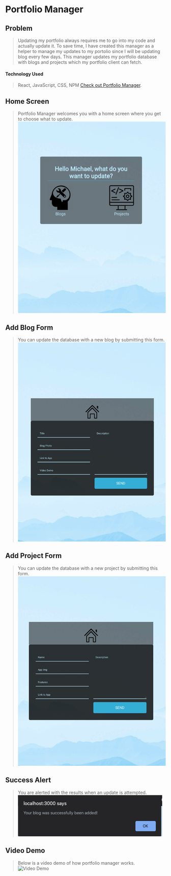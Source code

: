 # Portfolio Manager

## Problem

> Updating my portfolio always requires me to go into my code and actually update it. 
> To save time, I have created this manager as a helper to manage my updates to my 
> portolio since I will be updating blog every few days.
> This manager updates my portfolio database with blogs and projects which my portfolio client can fetch.

#### Technology Used

> React, JavaScript, CSS, NPM
> [Check out Portfolio Manager](https://michaelanokyej.github.io/portfolio-manager/ "Link to Portfolio Manager screen").

## Home Screen

> Portfolio Manager welcomes you with a home screen where you get to choose what to update.
> ![Portfolio Manager Landing Screen](public/home-screen.png "Portfolio Manager Landingpage screenshot")

## Add Blog Form

> You can update the database with a new blog by submitting this form.
> ![Add Blog Form Screen](public/add-blog-screen.png "Add Blog Form screenshot")

## Add Project Form

> You can update the database with a new project by submitting this form.
> ![Add Project Form Screen](public/add-project-screen.png "Add Project Form screenshot")

## Success Alert

> You are alerted with the results when an update is attempted.
> ![Success Alert Screen](public/post-success.png "Success Alert screenshot")

## Video Demo

> Below is a video demo of how portfolio manager works.
> ![Video Demo](public/portfolio-manager-video-demo.gif "Video Demo")
